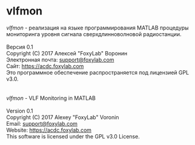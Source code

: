 # vlfmon
<i>vlfmon</i> - реализация на языке программирования MATLAB процедуры мониторинга уровня сигнала сверхдлинноволновой радиостанции.<br/><br/> 
Версия 0.1<br/> 
Copyright (C) 2017 Алексей "FoxyLab" Воронин<br/>
Электронная почта:    support@foxylab.com<br/>
Сайт:  https://acdc.foxylab.com<br/>
Это программное обеспечение распространяется под лицензией GPL v3.0.<br/><br/><br/>
<i>vlfmon</i> - VLF Monitoring in MATLAB<br/><br/>
Version 0.1<br/> 
Copyright (C) 2017 Alexey "FoxyLab" Voronin<br/>
Email:    support@foxylab.com<br/>
Website:  https://acdc.foxylab.com<br/>
This software is licensed under the GPL v3.0 License.<br/><br/>
